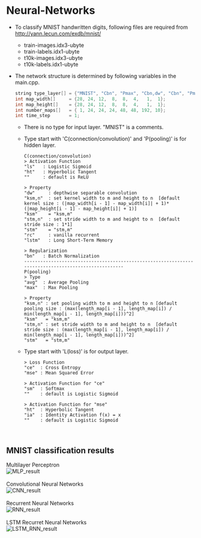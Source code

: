 # Neural-Networks

- To classify MNIST handwritten digits, following files are required from http://yann.lecun.com/exdb/mnist/
  - train-images.idx3-ubyte
  - train-labels.idx1-ubyte
  - t10k-images.idx3-ubyte
  - t10k-labels.idx1-ubyte

- The network structure is determined by following variables in the main.cpp.

  ```C++
  string type_layer[] = {"MNIST", "Cbn", "Pmax", "Cbn,dw", "Cbn", "Pmax", "Cbn", "Lce,sm"};
  int map_width[]     = {28, 24, 12,  8,  8,  4,   1,  1};
  int map_height[]    = {28, 24, 12,  8,  8,  4,   1,  1};
  int number_maps[]   = { 1, 24, 24, 24, 48, 48, 192, 10};
  int time_step       = 1;
  ```  
  - There is no type for input layer. "MNIST" is a comments.
  - Type start with 'C(connection/convolution)' and 'P(pooling)' is for hidden layer.  
  
  	```
    C(connection/convolution)
    > Activation Function
    "ls"   : Logistic Sigmoid
    "ht"   : Hyperbolic Tangent
    ""     : default is ReLU
    
    > Property
    "dw"     : depthwise separable convolution
    "ksm,n"  : set kernel width to m and height to n  [default kernel size : (|map_width[i - 1] - map_width[i]| + 1)*(|map_height[i - 1] - map_height[i]| + 1)]
    "ksm"    = "ksm,m"
    "stm,n"  : set stride width to m and height to n  [default stride size : 1*1]
    "stm"    = "stm,m"
    "rc"     : vanilla recurrent
    "lstm"   : Long Short-Term Memory

    > Regularization
    "bn"   : Batch Normalization
    ----------------------------------------------------------------------------------------------------
    P(pooling)
    > Type
    "avg"  : Average Pooling
    "max"  : Max Pooling
    
    > Property
    "ksm,n" : set pooling width to m and height to n [default pooling size : (max(length_map[i - 1], length_map[i]) / min(length_map[i - 1], length_map[i]))^2]
    "ksm"   = "ksm,m"
    "stm,n" : set stride width to m and height to n  [default stride size : (max(length_map[i - 1], length_map[i]) / min(length_map[i - 1], length_map[i]))^2]
    "stm"   = "stm,m" 
	  ```
   - Type start with 'L(loss)' is for output layer.
   
	 ```
	 > Loss Function
	 "ce"  : Cross Entropy
	 "mse" : Mean Squared Error
	 
	 > Activation Function for "ce"
	 "sm"  : Softmax
	 ""    : default is Logistic Sigmoid

	 > Activation Function for "mse"
	 "ht"  : Hyperbolic Tangent
	 "ia"  : Identity Activation f(x) = x
	 ""    : default is Logistic Sigmoid
	 ```
</br>

## MNIST classification results
Multilayer Perceptron</br>
![MLP_result](/result/MLP.png)
</br></br>Convolutional Neural Networks</br>
![CNN_result](/result/CNN.png)
</br></br>Recurrent Neural Networks</br>
![RNN_result](/result/RNN.png)
</br></br>LSTM Recurret Neural Networks</br>
![LSTM_RNN_result](/result/LSTM.png)

